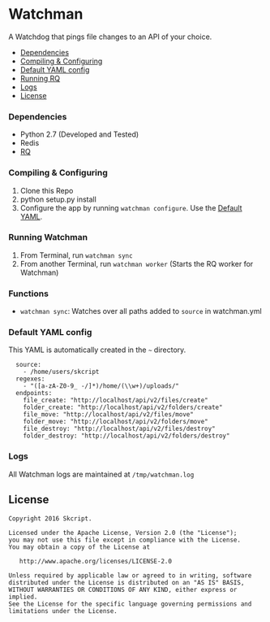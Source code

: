 # Watchman
A Watchdog that pings file changes to an API of your choice.

* [Dependencies](#dependencies)
* [Compiling & Configuring](#compiling-configuring)
* [Default YAML config](#default-yaml-config)
* [Running RQ](#running-rq)
* [Logs](#logs)
* [License](#license)

### Dependencies
* Python 2.7 (Developed and Tested)
* Redis
* [RQ](http://python-rq.org)

### Compiling & Configuring
1. Clone this Repo
2. python setup.py install
3. Configure the app by running `watchman configure`. Use the [Default YAML](#default-yaml-config).

### Running Watchman
1. From Terminal, run `watchman sync`
2. From another Terminal, run `watchman worker` (Starts the RQ worker for Watchman)

### Functions
* `watchman sync`: Watches over all paths added to `source` in watchman.yml

### Default YAML config
This YAML is automatically created in the `~` directory. 
```
  source:
    - /home/users/skcript
  regexes:
    - "([a-zA-Z0-9_ -/]*)/home/(\\w+)/uploads/"
  endpoints:
    file_create: "http://localhost/api/v2/files/create"
    folder_create: "http://localhost/api/v2/folders/create"
    file_move: "http://localhost/api/v2/files/move"
    folder_move: "http://localhost/api/v2/folders/move"
    file_destroy: "http://localhost/api/v2/files/destroy"
    folder_destroy: "http://localhost/api/v2/folders/destroy"
```

### Logs
All Watchman logs are maintained at `/tmp/watchman.log`

License
--------

    Copyright 2016 Skcript.

    Licensed under the Apache License, Version 2.0 (the "License");
    you may not use this file except in compliance with the License.
    You may obtain a copy of the License at

       http://www.apache.org/licenses/LICENSE-2.0

    Unless required by applicable law or agreed to in writing, software
    distributed under the License is distributed on an "AS IS" BASIS,
    WITHOUT WARRANTIES OR CONDITIONS OF ANY KIND, either express or implied.
    See the License for the specific language governing permissions and
    limitations under the License.
